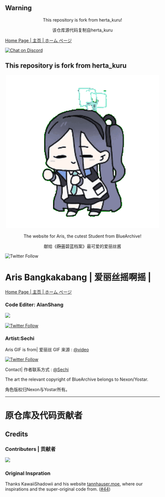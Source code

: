 ﻿## Warning
<div align="center"><p>This repository is fork from herta_kuru!</p>
<p>该仓库源代码复制自herta_kuru</p></div>

[Home Page | 主页 | ホーム ページ](https://duiqt.github.io/herta_kuru)

[![Chat on Discord](https://img.shields.io/badge/chat-discord-blue?style=flat&logo=discord)](https://discord.gg/yzkEz6xxdM)
  
## This repository is fork from herta_kuru
<div align="center"><img src="static/img/hertaa1.gif"></div>

<div align="center"><p>The website for Aris, the cutest Student from BlueArchive!</p>
<p>献给《<del>蔚蓝</del>碧蓝档案》最可爱的爱丽丝酱</p></div>

![Twitter Follow](https://img.shields.io/twitter/follow/AlanShang)


# Aris Bangkakabang | 爱丽丝摇啊摇 |
[Home Page | 主页 | ホーム ページ](https://alan-shangmike.github.io/Sping_Aris_github.io/)

### Code Editer: AlanShang

<a href="https://github.com/Alan-ShangMike/Sping_Aris_github.io/graphs/contributors">
  <img src="https://contrib.rocks/image?repo=Alan-ShangMike/Sping_Aris_github.io" />
</a>

[![Twitter Follow](https://img.shields.io/twitter/follow/AlanShang)](https://twitter.com/AlanShang4427)

### Artist:Sechi

Aris GIF is from| 爱丽丝 GIF 来源 : [@video](https://www.youtube.com/watch?v=T9F1Wk8DQdg) 

[![Twitter Follow](https://img.shields.io/twitter/follow/@Sechi)](https://twitter.com/sechihyeo)

Contact| 作者联系方式 : [@Sechi](https://sechi.link/) 


The art the relevant copyright of BlueArchive belongs to Nexon/Yostar.

角色版权归Nexon与Yostar所有。
***
# 原仓库及代码贡献者
## Credits
### Contributers | 贡献者

<a href="https://github.com/duiqt/herta_kuru/graphs/contributors">
  <img src="https://contrib.rocks/image?repo=duiqt/herta_kuru" />
</a>

### Original Inspration

Thanks KawaiiShadowii and his website [tannhauser.moe](https://tannhauser.moe), where our inspirations and the super-original code from. ([#44](https://github.com/duiqt/herta_kuru/issues/44))
